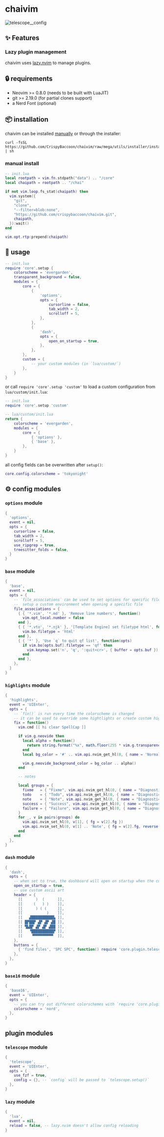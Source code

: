 # chaivim

![telescope__config](images/telescope__config.png)

## :sparkles: Features

### Lazy plugin management

chaivim uses [lazy.nvim](https://github.com/folke/lazy.nvim) to manage plugins.

## :lock: requirements

- Neovim >= 0.8.0 (needs to be built with LuaJIT)
- git >= 2.19.0 (for partial clones support)
- a Nerd Font (optional)

## :package: installation

chaivim can be installed [manually](#manual-install) or through the installer:
```shell
curl -fsSL https://github.com/CrispyBaccoon/chaivim/raw/mega/utils/installer/install.sh | sh
```

### manual install

```lua
-- init.lua
local rootpath = vim.fn.stdpath("data") .. "/core"
local chaipath = rootpath .. "/chai"

if not vim.loop.fs_stat(chaipath) then
  vim.system({
    "git",
    "clone",
    "--filter=blob:none",
    "https://github.com/crispybaccoon/chaivim.git",
    chaipath,
  }):wait()
end

vim.opt.rtp:prepend(chaipath)
```

## :rocket: usage

```lua
-- init.lua
require 'core'.setup {
    colorscheme = 'evergarden',
    transparent_background = false,
    modules = {
        core = {
            {
                'options',
                opts = {
                    cursorline = false,
                    tab_width = 2,
                    scrolloff = 5,
                },
            },
            {
                'dash',
                opts = {
                    open_on_startup = true,
                },
            },
        },
        custom = {
            -- your custom modules (in `lua/custom/`)
        },
    }
}
```
or call `require 'core'.setup 'custom'` to load a custom configuration from `lua/custom/init.lua`:
```lua
-- init.lua
require 'core'.setup 'custom'

-- lua/custom/init.lua
return {
    colorscheme = 'evergarden',
    modules = {
        core = {
            { 'options' },
            { 'base' },
        },
    }
}
```

all config fields can be overwritten after `setup()`:
```lua
core.config.colorscheme = 'tokyonight'
```

## :gear: config modules

### `options` module

```lua
{
  'options',
  event = nil,
  opts = {
    cursorline = false,
    tab_width = 2,
    scrolloff = 5,
    use_ripgrep = true,
    treesitter_folds = false,
  }
}
```

### `base` module

```lua
{
  'base',
  event = nil,
  opts = {
    -- `file_associations` can be used to set options for specific filetypes or
    --  setup a custom environment when opening a specific file
    file_associations = {
      { { '*.vim', '*.md' }, 'Remove line numbers', function()
        vim.opt_local.number = false
      end },
      { { '*.vto', '*.njk' }, '[Template Engine] set filetype html', function()
        vim.bo.filetype = 'html'
      end },
      { { '*' }, 'Use `q` to quit qf list', function(opts)
        if vim.bo[opts.buf].filetype == 'qf' then
          vim.keymap.set('n', 'q', ':quit<cr>', { buffer = opts.buf })
        end
      end },
    },
  }
}
```

### `highlights` module

```lua
{
  'highlights',
  event = 'UIEnter',
  opts = {
    -- `fix()` is run every time the colorscheme is changed
    -- it can be used to override some hightlights or create custom hightlights
    fix = function()
      vim.cmd [[ hi clear SpellCap ]]

      if vim.g.neovide then
        local alpha = function()
          return string.format("%x", math.floor(255 * vim.g.transparency or 0.0))
        end
        local bg_color = '#' .. vim.api.nvim_get_hl(0, { name = 'Normal' }).bg

        vim.g.neovide_background_color = bg_color .. alpha()
      end

      -- notes

      local groups = {
        fixme   = { "Fixme", vim.api.nvim_get_hl(0, { name = "DiagnosticWarn" }) },
        todo    = { "Todo", vim.api.nvim_get_hl(0, { name = "DiagnosticInfo" }) },
        note    = { "Note", vim.api.nvim_get_hl(0, { name = "DiagnosticHint" }) },
        success = { "Success", vim.api.nvim_get_hl(0, { name = "DiagnosticOk" }) },
        failure = { "Failure", vim.api.nvim_get_hl(0, { name = "DiagnosticError" }) },
      }
      for _, v in pairs(groups) do
        vim.api.nvim_set_hl(0, v[1], { fg = v[2].fg })
        vim.api.nvim_set_hl(0, v[1] .. 'Note', { fg = v[2].fg, reverse = true })
      end
    end
  },
}
```

### `dash` module

```lua
{
  'dash',
  opts = {
    -- when set to true, the dashboard will open on startup when the current buffer is empty
    open_on_startup = true,
    -- use custom ascii art
    header = {
      [[      )  (      ]],
      [[     (   ) )    ]],
      [[      ) ( (     ]],
      [[           )    ]],
      [[   ▟██████████▙ ]],
      [[ █▛██▛ ▟▛ ▟▛ ▟█ ]],
      [[ ▜▙█▛ ▟▛ ▟▛ ▟██ ]],
      [[   ▝██████████▛ ]],
      [[    ▝▀▀▀▀▀▀▀▀▀  ]],
    },
    buttons = {
      { 'find files', 'SPC SPC', function() require 'core.plugin.telescope'.picker.find_files {} end },
    },
  },
}
```

### `base16` module

```lua
{
  'base16',
  event = 'UIEnter',
  opts = {
    -- you can try out different colorschemes with `require 'core.plugin.base16'.select()`
    colorscheme = 'nord',
  },
}
```

## plugin modules

### `telescope` module

```lua
{
  'telescope',
  event = 'UIEnter',
  opts = {
    use_fzf = true,
    config = {}, -- `config` will be passed to `telescope.setup()`
  },
}
```

### `lazy` module

```lua
{
  'lua',
  event = nil,
  reload = false, -- lazy.nvim doesn't allow config reloading
}
```
